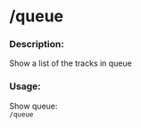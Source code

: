 # /queue

### Description:
Show a list of the tracks in queue<br>

### Usage:
Show queue:<br>
`/queue`